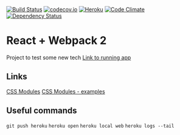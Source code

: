 [![Build Status](https://travis-ci.org/machnicki/machnicki.github.io.svg?branch=master)](https://travis-ci.org/machnicki/machnicki.github.io)
[![codecov.io](https://codecov.io/github/machnicki/machnicki.github.io/coverage.svg?branch=master)](https://codecov.io/github/machnicki/machnicki.github.io?branch=master)
[![Heroku](https://heroku-badge.herokuapp.com/?app=heroku-badge)](http://machnicki.herokuapp.com)
[![Code Climate](https://codeclimate.com/github/machnicki/machnicki.github.io/badges/gpa.svg)](https://codeclimate.com/github/machnicki/machnicki.github.io)
[![Dependency Status](https://www.versioneye.com/user/projects/57133b7cfcd19a0051855a77/badge.svg?style=flat)](https://www.versioneye.com/user/projects/57133b7cfcd19a0051855a77)

# React + Webpack 2
Project to test some new tech
[Link to running app](http://machnicki.herokuapp.com)

## Links
[CSS Modules](https://github.com/gajus/react-css-modules)
[CSS Modules - examples](https://css-modules.github.io/webpack-demo/)

## Useful commands
`git push heroku`
`heroku open`
`heroku local web`
`heroku logs --tail`
